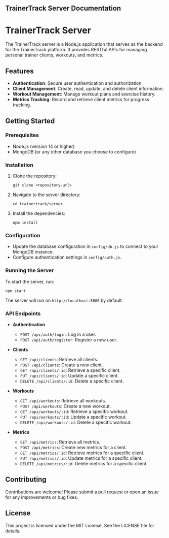 ## TrainerTrack Server Documentation

# TrainerTrack Server

The TrainerTrack server is a Node.js application that serves as the backend for the TrainerTrack platform. It provides RESTful APIs for managing personal trainer clients, workouts, and metrics.

## Features

- **Authentication**: Secure user authentication and authorization.
- **Client Management**: Create, read, update, and delete client information.
- **Workout Management**: Manage workout plans and exercise history.
- **Metrics Tracking**: Record and retrieve client metrics for progress tracking.

## Getting Started

### Prerequisites

- Node.js (version 14 or higher)
- MongoDB (or any other database you choose to configure)

### Installation

1. Clone the repository:

   ```
   git clone <repository-url>
   ```

2. Navigate to the server directory:

   ```
   cd trainertrack/server
   ```

3. Install the dependencies:

   ```
   npm install
   ```

### Configuration

- Update the database configuration in `config/db.js` to connect to your MongoDB instance.
- Configure authentication settings in `config/auth.js`.

### Running the Server

To start the server, run:

```
npm start
```

The server will run on `http://localhost:5000` by default.

### API Endpoints

- **Authentication**
  - `POST /api/auth/login`: Log in a user.
  - `POST /api/auth/register`: Register a new user.

- **Clients**
  - `GET /api/clients`: Retrieve all clients.
  - `POST /api/clients`: Create a new client.
  - `GET /api/clients/:id`: Retrieve a specific client.
  - `PUT /api/clients/:id`: Update a specific client.
  - `DELETE /api/clients/:id`: Delete a specific client.

- **Workouts**
  - `GET /api/workouts`: Retrieve all workouts.
  - `POST /api/workouts`: Create a new workout.
  - `GET /api/workouts/:id`: Retrieve a specific workout.
  - `PUT /api/workouts/:id`: Update a specific workout.
  - `DELETE /api/workouts/:id`: Delete a specific workout.

- **Metrics**
  - `GET /api/metrics`: Retrieve all metrics.
  - `POST /api/metrics`: Create new metrics for a client.
  - `GET /api/metrics/:id`: Retrieve metrics for a specific client.
  - `PUT /api/metrics/:id`: Update metrics for a specific client.
  - `DELETE /api/metrics/:id`: Delete metrics for a specific client.

## Contributing

Contributions are welcome! Please submit a pull request or open an issue for any improvements or bug fixes.

## License

This project is licensed under the MIT License. See the LICENSE file for details.